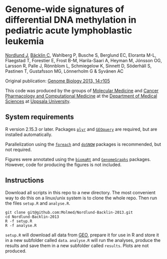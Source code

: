 Genome-wide signatures of differential DNA methylation in pediatric acute lymphoblastic leukemia
======================

[Nordlund J](http://scholar.google.se/citations?user=ZztFeTEAAAAJ&hl=sv&oi=ao), [Bäcklin C](http://stackoverflow.com/users/840460/backlin), Wahlberg P, Busche S, Berglund EC, Eloranta M-L, Flaegstad T, Forestier E,  Frost B-M, Harila-Saari A, Heyman M, Jónsson OG, Larsson R, Palle J,  Rönnblom L, Schmiegelow K, Sinnett D, Söderhäll S, Pastinen T, Gustafsson MG, Lönnerholm G & Syvänen AC

Original publication: [Genome Biology 2013, 14:r105](http://genomebiology.com/2013/14/9/r105/abstract)

This code was produced by the groups of [Molecular Medicine](http://www.molmed.medsci.uu.se/) and [Cancer Pharmacology and Computational Medicine](http://www.medsci.uu.se/research/Cancer/Cancer+Pharmacology+and+Computational+Medicine/) at the [Department of Medical Sciences](http://www.medsci.uu.se) at [Uppsala University](http://www.uu.se).

System requirements
-------------------
R version 2.15.3 or later. Packages [`plyr`](http://plyr.had.co.nz/) and [`GEOquery`](http://www.bioconductor.org/packages/2.12/bioc/html/GEOquery.html) are required, but are installed automatically. 

Parallelization using the [`foreach`](http://cran.r-project.org/web/packages/foreach/index.html) and [`doSNOW`](http://cran.r-project.org/web/packages/doSNOW/index.html) packages is recommended, but not required.

Figures were annotated using the [`biomaRt`](http://www.bioconductor.org/packages/2.12/bioc/html/biomaRt.html) and [`GenomeGraphs`](http://www.bioconductor.org/packages/2.12/bioc/html/GenomeGraphs.html) packages. However, code for producing the figures is not included.

Instructions
------------
Download all scripts in this repo to a new directory. The most convenient way to do this on a linux/unix system is to clone the whole repo. Then run the files `setup.R` and `analyse.R`.

    git clone git@github.com:Molmed/Nordlund-Backlin-2013.git
    cd Nordlund-Backlin-2013
    R -f setup.R
    R -f analyse.R

`setup.R` will download all data from [GEO](www.ncbi.nlm.nih.gov/geo/), prepare it for use in R and store it in a new subfolder called `data`. `analyse.R` will run the analyses, produce the results and save them in a new subfolder called `results`. Plots are not produced.

